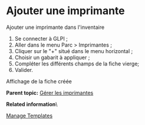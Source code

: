 Ajouter une imprimante
======================

Ajouter une imprimante dans l'inventaire

1.  Se connecter à GLPI ;
2.  Aller dans le menu Parc \> Imprimantes ;
3.  Cliquer sur le "+" situé dans le menu horizontal ;
4.  Choisir un gabarit à appliquer ;
5.  Compléter les différents champs de la fiche vierge;
6.  Valider.

Affichage de la fiche créée

**Parent topic:** [Gérer les
imprimantes](../glpi/inventory_printer.html "Les imprimantes se gèrent depuis le menu Parc > Imprimantes")

**Related information**\

[Manage Templates](template.html "Manage templates in GLPI")
